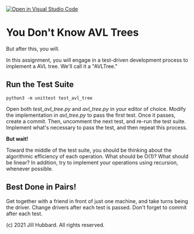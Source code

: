 [![Open in Visual Studio Code](https://classroom.github.com/assets/open-in-vscode-f059dc9a6f8d3a56e377f745f24479a46679e63a5d9fe6f495e02850cd0d8118.svg)](https://classroom.github.com/online_ide?assignment_repo_id=6402847&assignment_repo_type=AssignmentRepo)
# You Don't Know AVL Trees

But after this, you will.

In this assignment, you will engage in a test-driven development process to implement a AVL tree. We'll call it a "AVLTree."

## Run the Test Suite

`python3 -m unittest test_avl_tree`

Open both *test_avl_tree.py* and *avl_tree.py* in your editor of choice. Modify the implementation in *avl_tree.py* to pass the first test. Once it passes, create a commit. Then, uncomment the next test, and re-run the test suite. Implement what's necessary to pass the test, and then repeat this process.

**But wait!**

Toward the middle of the test suite, you should be thinking about the algorithmic efficiency of each operation. What should be O(1)? What should be linear? In addition, try to implement your operations using recursion, whenever possible.

## Best Done in Pairs!

Get together with a friend in front of just one machine, and take turns being the driver. Change drivers after each test is passed. Don't forget to commit after each test.

(c) 2021 Jill Hubbard. All rights reserved.
